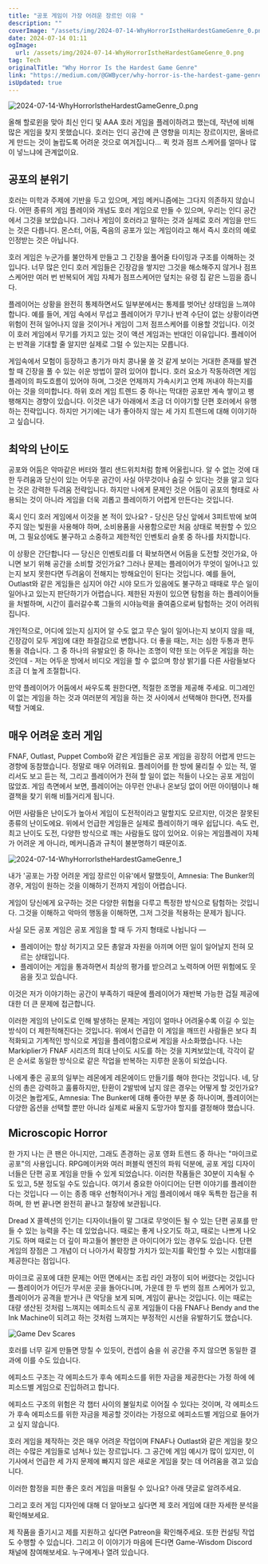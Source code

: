 ```yaml
---
title: "공포 게임이 가장 어려운 장르인 이유 "
description: ""
coverImage: "/assets/img/2024-07-14-WhyHorrorIstheHardestGameGenre_0.png"
date: 2024-07-14 01:11
ogImage: 
  url: /assets/img/2024-07-14-WhyHorrorIstheHardestGameGenre_0.png
tag: Tech
originalTitle: "Why Horror Is the Hardest Game Genre"
link: "https://medium.com/@GWBycer/why-horror-is-the-hardest-game-genre-8932df9f3d52"
isUpdated: true
---
```





![2024-07-14-WhyHorrorIstheHardestGameGenre_0.png](/assets/img/2024-07-14-WhyHorrorIstheHardestGameGenre_0.png)

올해 할로윈을 맞아 최신 인디 및 AAA 호러 게임을 플레이하려고 했는데, 작년에 비해 많은 게임을 찾지 못했습니다. 호러는 인디 공간에 큰 영향을 미치는 장르이지만, 올바르게 만드는 것이 놀랍도록 어려운 것으로 여겨집니다... 퀵 컷과 점프 스케어를 얼마나 많이 넣느냐에 관계없이요.

## 공포의 분위기

호러는 미학과 주제에 기반을 두고 있으며, 게임 메커니즘에는 그다지 의존하지 않습니다. 어떤 종류의 게임 플레이와 개념도 호러 게임으로 만들 수 있으며, 우리는 인디 공간에서 그것을 보았습니다. 그러나 게임이 호러라고 말하는 것과 실제로 호러 게임을 만드는 것은 다릅니다. 몬스터, 어둠, 죽음의 공포가 있는 게임이라고 해서 즉시 호러의 예로 인정받는 것은 아닙니다.

<div class="content-ad"></div>

호러 게임은 누군가를 불안하게 만들고 그 긴장을 풀어줄 타이밍과 구조를 이해하는 것입니다. 너무 많은 인디 호러 게임들은 긴장감을 쌓지만 그것을 해소해주지 않거나 점프스케어만 여러 번 반복되어 게임 자체가 점프스케어만 덮치는 유령 집 같은 느낌을 줍니다.

플레이어는 상황을 완전히 통제하면서도 일부분에서는 통제를 벗어난 상태임을 느껴야 합니다. 예를 들어, 게임 속에서 무섭고 플레이어가 무기나 반격 수단이 없는 상황이라면 위험이 전혀 일어나지 않을 것이거나 게임이 그저 점프스케어를 이용할 것입니다. 이것이 호러 게임에서 무기를 가지고 있는 것이 액션 게임과는 반대인 이유입니다. 플레이어는 반격을 기대할 줄 알지만 실제로 그럴 수 있는지는 모릅니다.

게임속에서 모험이 등장하고 총기가 마치 콩나물 쏠 것 같게 보이는 거대한 존재를 발견할 때 긴장을 풀 수 있는 쉬운 방법이 깔려 있어야 합니다. 호러 요소가 작동하려면 게임플레이의 파도흐름이 있어야 하며, 그것은 언제까지 가속시키고 언제 꺼내야 하는지를 아는 것을 의미합니다. 하위 호러 게임 트렌드 중 하나는 막대한 공포만 계속 쌓이고 팽팽해지는 경향이 있습니다. 이것은 내가 아래에서 조금 더 이야기할 단편 호러에서 유행하는 전략입니다. 하지만 거기에는 내가 좋아하지 않는 세 가지 트렌드에 대해 이야기하고 싶습니다.

## 최악의 난이도

<div class="content-ad"></div>

공포와 어둠은 악마같은 버터와 젤리 샌드위치처럼 함께 어울립니다. 알 수 없는 것에 대한 두려움과 당신이 있는 어두운 공간이 사실 아무것이나 숨길 수 있다는 것을 알고 있다는 것은 강력한 두려움 전략입니다. 하지만 나에게 문제인 것은 어둠이 공포의 형태로 사용되는 것이 아니라 게임을 더욱 괴롭고 플레이하기 어렵게 만든다는 것입니다.

혹시 인디 호러 게임에서 이것을 본 적이 있나요? - 당신은 당신 앞에서 3피트밖에 보여주지 않는 빛원을 사용해야 하며, 소비용품을 사용함으로만 처음 상태로 복원할 수 있으며, 그 필요성에도 불구하고 소중하고 제한적인 인벤토리 슬롯 중 하나를 차지합니다.

이 상황은 간단합니다 — 당신은 인벤토리를 더 확보하면서 어둠을 도전할 것인가요, 아니면 보기 위해 공간을 소비할 것인가요? 그러나 문제는 플레이어가 무엇이 일어나고 있는지 보지 못한다면 두려움이 전해지는 방해요인이 된다는 것입니다. 예를 들어, Outlast와 같은 게임들은 심지어 야간 시야 모드가 있음에도 불구하고 때때로 무슨 일이 일어나고 있는지 판단하기가 어렵습니다. 제한된 자원이 있으면 탐험을 하는 플레이어들을 처벌하며, 시간이 흘러갈수록 그들의 시야능력을 줄여줌으로써 탐험하는 것이 어려워집니다.

개인적으로, 어디에 있는지 심지어 알 수도 없고 무슨 일이 일어나는지 보이지 않을 때, 긴장감이 모두 게임에 대한 좌절감으로 변합니다. 더 좋을 때는, 저는 심한 두통과 편두통을 겪습니다. 그 중 하나의 유발요인 중 하나는 조명이 약한 또는 어두운 게임을 하는 것인데 - 저는 어두운 방에서 비디오 게임을 할 수 없으며 항상 밝기를 다른 사람들보다 조금 더 높게 조절합니다.

<div class="content-ad"></div>

만약 플레이어가 어둠에서 싸우도록 원한다면, 적절한 조명을 제공해 주세요. 미그레인이 없는 게임을 하는 것과 여러분의 게임을 하는 것 사이에서 선택해야 한다면, 전자를 택할 거예요.

## 매우 어려운 호러 게임

FNAF, Outlast, Puppet Combo와 같은 게임들은 공포 게임을 굉장히 어렵게 만드는 경향에 동참했습니다. 정말로 매우 어려워요. 플레이어를 한 방에 물리칠 수 있는 적, 멀리서도 보고 듣는 적, 그리고 플레이어가 전혀 할 일이 없는 적들이 나오는 공포 게임이 많았죠. 게임 측면에서 보면, 플레이어는 아무런 안내나 온보딩 없이 어떤 아이템이나 해결책을 찾기 위해 비틀거리게 됩니다.

어떤 사람들은 난이도가 높아서 게임이 도전적이라고 말할지도 모르지만, 이것은 잘못된 종류의 난이도에요. 위에서 언급한 게임들은 실제로 플레이하기 매우 쉽답니다. 속도 런, 최고 난이도 도전, 다양한 방식으로 깨는 사람들도 많이 있어요. 이유는 게임플레이 자체가 어려운 게 아니라, 메커니즘과 규칙이 불분명하기 때문이죠.

<div class="content-ad"></div>

![2024-07-14-WhyHorrorIstheHardestGameGenre_1](/assets/img/2024-07-14-WhyHorrorIstheHardestGameGenre_1.png)

내가 '공포는 가장 어려운 게임 장르인 이유'에서 말했듯이, Amnesia: The Bunker의 경우, 게임이 원하는 것을 이해하기 전까지 게임이 어렵습니다.

게임이 당신에게 요구하는 것은 다양한 위협을 다루고 특정한 방식으로 탐험하는 것입니다. 그것을 이해하고 악마의 행동을 이해하면, 그저 그것을 적용하는 문제가 됩니다.

사실 모든 공포 게임은 공포 게임을 할 때 두 가지 형태로 나뉩니다 —

<div class="content-ad"></div>

- 플레이어는 항상 허기지고 모든 총알과 자원을 아끼며 어떤 일이 일어날지 전혀 모르는 상태입니다.
- 플레이어는 게임을 통과하면서 최상의 평가를 받으려고 노력하며 어떤 위험에도 웃음을 짓고 있습니다.

이것은 저가 이야기하는 공간이 부족하기 때문에 플레이어가 재반복 가능한 겁질 제공에 대한 더 큰 문제에 접근합니다.

이러한 게임의 난이도로 인해 발생하는 문제는 게임이 얼마나 어려울수록 이길 수 있는 방식이 더 제한적해진다는 것입니다. 위에서 언급한 이 게임을 깨뜨린 사람들은 보다 최적화되고 기계적인 방식으로 게임을 플레이함으로써 게임을 사소화했습니다. 나는 Markiplier가 FNAF 시리즈의 최대 난이도 시도를 하는 것을 지켜보았는데, 각각이 같은 순서로 동일한 방식으로 같은 작업을 반복하는 지루한 운동이 되었습니다.

나에게 좋은 공포의 일부는 레몬에게 레몬에이드 만들기를 해야 한다는 것입니다. 네, 당신의 총은 강력하고 훌륭하지만, 탄환이 2발밖에 남지 않은 경우는 어떻게 할 것인가요? 이것은 놀랍게도, Amnesia: The Bunker에 대해 좋아한 부분 중 하나이며, 플레이어는 다양한 옵션을 선택할 뿐만 아니라 실제로 싸울지 도망가야 할지를 결정해야 했습니다.

<div class="content-ad"></div>

## Microscopic Horror

한 가지 나는 큰 팬은 아니지만, 그래도 존경하는 공포 영화 트렌드 중 하나는 "마이크로 공포"의 사용입니다. RPG메이커와 여러 퍼블릭 엔진의 파워 덕분에, 공포 게임 디자이너들은 단편 공포 게임을 만들 수 있게 되었습니다. 이러한 작품들은 30분이 지속될 수도 있고, 5분 정도일 수도 있습니다. 여기서 중요한 아이디어는 단편 이야기를 플레이한다는 것입니다 — 이는 종종 매우 선형적이거나 게임 플레이에서 매우 독특한 접근을 취하며, 한 번 끝나면 완전히 끝나고 철장에 보관됩니다.

Dread X 콜렉션의 인기는 디자이너들이 말 그대로 무엇이든 될 수 있는 단편 공포를 만들 수 있는 능력을 주는 데 있었습니다. 때로는 좋게 나오기도 하고, 때로는 나쁘게 나오기도 하며 때로는 더 깊이 파고들어 볼만한 큰 아이디어가 있는 경우도 있습니다. 단편 게임의 장점은 그 개념이 더 나아가서 확장할 가치가 있는지를 확인할 수 있는 시험대를 제공한다는 점입니다.

마이크로 공포에 대한 문제는 어떤 면에서는 조립 라인 과정이 되어 버렸다는 것입니다 — 플레이어가 어딘가 무서운 곳을 돌아다니며, 가운데 한 두 번의 점프 스케어가 있고, 플레이어가 공격을 받거나 큰 악당을 보게 되며, 게임이 끝나는 것입니다. 이는 때로는 대량 생산된 것처럼 느껴지는 에피소드식 공포 게임들이 다음 FNAF나 Bendy and the Ink Machine이 되려고 하는 것처럼 느껴지는 부정적인 시선을 유발하기도 했습니다.

<div class="content-ad"></div>

![Game Dev Scares](/assets/img/2024-07-14-WhyHorrorIstheHardestGameGenre_2.png)

호러를 너무 길게 만들면 망칠 수 있듯이, 컨셉이 숨을 쉬 공간을 주지 않으면 동일한 결과에 이를 수도 있습니다.

에피소드 구조는 각 에피소드가 후속 에피소드를 위한 자금을 제공한다는 가정 하에 에피소드별 게임으로 진입하려고 합니다.

에피소드 구조의 위험은 각 챕터 사이의 불일치로 이어질 수 있다는 것이며, 각 에피소드가 후속 에피소드를 위한 자금을 제공할 것이라는 가정으로 에피소드별 게임으로 들어가고 싶지 않습니다.

<div class="content-ad"></div>

호러 게임을 제작하는 것은 매우 어려운 작업이며 FNAF나 Outlast와 같은 게임을 찾으려는 수많은 게임들로 넘쳐나 있는 장르입니다. 그 공간에 게임 예시가 많이 있지만, 이 기사에서 언급한 세 가지 문제에 빠지지 않은 새로운 게임을 찾는 데 어려움을 겪고 있습니다. 

이러한 함정을 피한 좋은 호러 게임을 떠올릴 수 있나요? 아래 댓글로 알려주세요. 

그리고 호러 게임 디자인에 대해 더 알아보고 싶다면 제 호러 게임에 대한 자세한 분석을 확인해보세요.

제 작품을 즐기시고 제를 지원하고 싶다면 Patreon을 확인해주세요. 또한 컨설팅 작업도 수행할 수 있습니다. 그리고 이 이야기가 마음에 든다면 Game-Wisdom Discord 채널에 참여해보세요. 누구에게나 열려 있습니다.